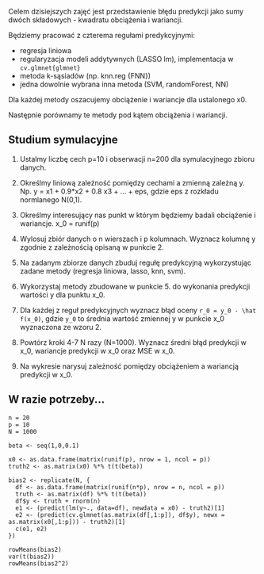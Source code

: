 Celem dzisiejszych zajęć jest przedstawienie błędu predykcji jako sumy dwóch składowych - kwadratu obciążenia i wariancji.

Będziemy pracować z czterema regułami predykcyjnymi:

- regresja liniowa
- regularyzacja modeli addytywnych (LASSO lm), implementacja w `cv.glmnet{glmnet}`
- metoda k-sąsiadów (np. knn.reg {FNN})
- jedna dowolnie wybrana inna metoda (SVM, randomForest, NN)

Dla każdej metody oszacujemy obciążenie i wariancje dla ustalonego x0.

Następnie porównamy te metody pod kątem obciążenia i wariancji.

## Studium symulacyjne

1. Ustalmy liczbę cech p=10 i obserwacji n=200 dla symulacyjnego zbioru danych. 

2. Określmy liniową zależność pomiędzy cechami a zmienną zależną y. Np. y = x1 + 0.9*x2 + 0.8 x3 + ... + eps, gdzie eps z rozkładu normlanego N(0,1).

3. Określmy interesujący nas punkt w którym będziemy badali obciążenie i wariancje. 
x_0 = runif(p)

4. Wylosuj zbiór danych o n wierszach i p kolumnach. Wyznacz kolumnę y zgodnie z zależnością opisaną w punkcie 2.

5. Na zadanym zbiorze danych zbuduj regułę predykcyjną wykorzystując zadane metody (regresja liniowa, lasso, knn, svm).

6. Wykorzystaj metody zbudowane w punkcie 5. do wykonania predykcji wartości y dla punktu x_0.

7. Dla każdej z reguł predykcyjnych wyznacz błąd oceny `r_0 = y_0 - \hat f(x_0)`, gdzie `y_0` to średnia wartość zmiennej y w punkcie x_0 wyznaczona ze wzoru 2.

8. Powtórz kroki 4-7 N razy (N=1000). Wyznacz średni błąd predykcji w x_0, wariancje predykcji w x_0 oraz MSE w x_0.

9. Na wykresie narysuj zależność pomiędzy obciążeniem a wariancją predykcji w x_0.



## W razie potrzeby...



```{r}
n = 20
p = 10
N = 1000

beta <- seq(1,0,0.1)

x0 <- as.data.frame(matrix(runif(p), nrow = 1, ncol = p))
truth2 <- as.matrix(x0) %*% t(t(beta))

bias2 <- replicate(N, {
  df <- as.data.frame(matrix(runif(n*p), nrow = n, ncol = p))
  truth <- as.matrix(df) %*% t(t(beta))
  df$y <- truth + rnorm(n)
  e1 <- (predict(lm(y~., data=df), newdata = x0) - truth2)[1]
  e2 <- (predict(cv.glmnet(as.matrix(df[,1:p]), df$y), newx = as.matrix(x0[,1:p])) - truth2)[1]
  c(e1, e2)
})

rowMeans(bias2)
var(t(bias2))
rowMeans(bias2^2)

```

